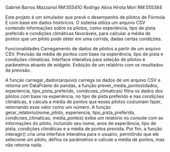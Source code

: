 Gabriel Barros Mazzariol RM:55541O
Rodrigo Akira Hirota Mori RM:555384




Este projeto é um simulador que prevê o desempenho de pilotos de Fórmula E com base em dados históricos. O sistema utiliza um arquivo CSV contendo informações sobre os pilotos, como experiência, tipo de pista preferido e condições climáticas favoráveis, para calcular a média de pontos que um piloto pode obter em uma corrida, dadas certas condições.

Funcionalidades
Carregamento de dados de pilotos a partir de um arquivo CSV.
Previsão da média de pontos com base na experiência, tipo de pista e condições climáticas.
Interface interativa para seleção de pilotos e parâmetros através de widgets.
Exibição de um relatório com os resultados da previsão.

A função carregar_dados(arquivo) carrega os dados de um arquivo CSV e retorna um DataFrame do pandas,  a função prever_media_pontos(dados, experiencia, tipo_pista_preferido, condicoes_climaticas) filtra os dados dos pilotos com base na experiência, no tipo de pista preferido e nas condições climáticas, e calcula a média de pontos que esses pilotos costumam fazer, retornando esse valor como um número. A função gerar_relatorio(nome_piloto, experiencia, tipo_pista_preferido, condicoes_climaticas, media_pontos) exibe um relatório no console com as informações do piloto, incluindo seu nome, anos de experiência, tipo de pista, condições climáticas e a média de pontos prevista. Por fim, a função interagir() cria uma interface interativa para o usuário, permitindo que ele selecione um piloto, defina os parâmetros e calcule a média de pontos, mas não retorna nada.
